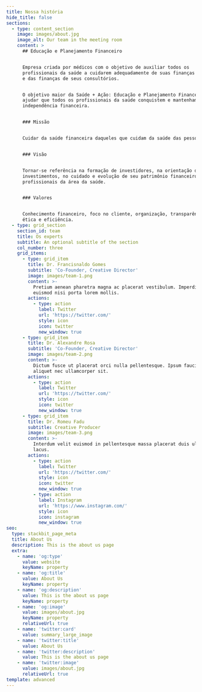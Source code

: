 ```yaml
---
title: Nossa história
hide_title: false
sections:
  - type: content_section
    image: images/about.jpg
    image_alt: Our team in the meeting room
    content: >
      ## Educação e Planejamento Financeiro


      Empresa criada por médicos com o objetivo de auxiliar todos os
      profissionais da saúde a cuidarem adequadamente de suas finanças pessoais
      e das finanças de seus consultórios.


      O objetivo maior da Saúde + Ação: Educação e Planejamento Financeiro é
      ajudar que todos os profissionais da saúde conquistem e mantenham a
      independência financeira.


      ### Missão


      Cuidar da saúde financeira daqueles que cuidam da saúde das pessoas.


      ### Visão


      Tornar-se referência na formação de investidores, na orientação de seus
      investimentos, no cuidado e evolução de seu patrimônio financeiro de
      profissionais da área da saúde.


      ### Valores


      Conhecimento financeiro, foco no cliente, organização, transparência,
      ética e eficiência.
  - type: grid_section
    section_id: team
    title: Os experts
    subtitle: An optional subtitle of the section
    col_number: three
    grid_items:
      - type: grid_item
        title: Dr. Francisnaldo Gomes
        subtitle: 'Co-Founder, Creative Director'
        image: images/team-1.png
        content: >-
          Pretium aenean pharetra magna ac placerat vestibulum. Imperdiet sed
          euismod nisi porta lorem mollis.
        actions:
          - type: action
            label: Twitter
            url: 'https://twitter.com/'
            style: icon
            icon: twitter
            new_window: true
      - type: grid_item
        title: Dr. Alexandre Rosa
        subtitle: 'Co-Founder, Creative Director'
        image: images/team-2.png
        content: >-
          Dictum fusce ut placerat orci nulla pellentesque. Ipsum faucibus vitae
          aliquet nec ullamcorper sit.
        actions:
          - type: action
            label: Twitter
            url: 'https://twitter.com/'
            style: icon
            icon: twitter
            new_window: true
      - type: grid_item
        title: Dr. Romeu Fadu
        subtitle: Creative Producer
        image: images/team-3.png
        content: >-
          Interdum velit euismod in pellentesque massa placerat duis ultricies
          lacus.
        actions:
          - type: action
            label: Twitter
            url: 'https://twitter.com/'
            style: icon
            icon: twitter
            new_window: true
          - type: action
            label: Instagram
            url: 'https://www.instagram.com/'
            style: icon
            icon: instagram
            new_window: true
seo:
  type: stackbit_page_meta
  title: About Us
  description: This is the about us page
  extra:
    - name: 'og:type'
      value: website
      keyName: property
    - name: 'og:title'
      value: About Us
      keyName: property
    - name: 'og:description'
      value: This is the about us page
      keyName: property
    - name: 'og:image'
      value: images/about.jpg
      keyName: property
      relativeUrl: true
    - name: 'twitter:card'
      value: summary_large_image
    - name: 'twitter:title'
      value: About Us
    - name: 'twitter:description'
      value: This is the about us page
    - name: 'twitter:image'
      value: images/about.jpg
      relativeUrl: true
template: advanced
---
```

